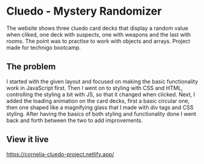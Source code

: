 # Cluedo - Mystery Randomizer

The website shows three cluedo card decks that display a random value when cliked, one deck with suspects, one with weapons and the last with rooms.
The point was to practise to work with objects and arrays. Project made for technigo bootcamp. 

## The problem

I started with the given layout and focused on making the basic functionality work in JavaScript first. Then I went on to styling with CSS and HTML, controlling the styling a bit with JS, so that it changed when clicked. Next, I added the loading animation on the card decks, first a basic circular one, then one shaped like a magnifying glass that I made with div tags and CSS styling. After having the basics of both styling and functionality done I went back and forth between the two to add improvements. 

## View it live

https://cornelia-cluedo-project.netlify.app/